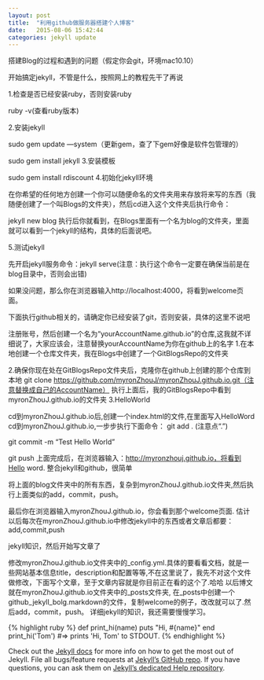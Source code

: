 ```yaml
---
layout: post
title:  "利用github做服务器搭建个人博客"
date:   2015-08-06 15:42:44
categories: jekyll update
---
```

搭建Blog的过程和遇到的问题（假定你会git，环境mac10.10）

开始搞定jekyll，不管是什么，按照网上的教程先干了再说

1.检查是否已经安装ruby，否则安装ruby

ruby -v(查看ruby版本)

2.安装jekyll

sudo gem update —system（更新gem，查了下gem好像是软件包管理的）

sudo gem install jekyll 
3.安装模板

sudo gem install rdiscount
4.初始化jekyll环境

在你希望的任何地方创建一个你可以随便命名的文件夹用来存放将来写的东西（我随便创建了一个叫Blogs的文件夹），然后cd进入这个文件夹后执行命令：

jekyll new blog
执行后你就看到，在Blogs里面有一个名为blog的文件夹，里面就可以看到一个jekyll的结构，具体的后面说吧。

5.测试jekyll

先开启jekyll服务命令：jekyll serve(注意：执行这个命令一定要在确保当前是在blog目录中，否则会出错)

如果没问题，那么你在浏览器输入http://localhost:4000，将看到welcome页面。


下面执行github相关的，请确定你已经安装了git，否则安装，具体的这里不说吧

注册账号，然后创建一个名为“yourAccountName.github.io”的仓库,这我就不详细说了，大家应该会，注意替换yourAccountName为你在github上的名字
1.在本地创建一个仓库文件夹，我在Blogs中创建了一个GitBlogsRepo的文件夹

2.确保你现在处在GitBlogsRepo文件夹后，克隆你在github上创建的那个仓库到本地
git clone https://github.com/myronZhouJ/myronZhouJ.github.io.git（注意替换成自己的AccountName）
执行上面后，我的GitBlogsRepo中看到myronZhouJ.github.io的文件夹
3.HelloWorld

cd到myronZhouJ.github.io后,创建一个index.html的文件,在里面写入HelloWord
cd到myronZhouJ.github.io,一步步执行下面命令：
git add . (注意点“.”)

git commit -m “Test Hello World”

git push
上面完成后，在浏览器输入：http://myronzhouj.github.io，将看到Hello word.
整合jekyll和github，很简单

将上面的blog文件夹中的所有东西，复杂到myronZhouJ.github.io文件夹,然后执行上面类似的add，commit，push。

最后你在浏览器输入myronZhouJ.github.io，你会看到那个welcome页面.
估计以后每次在myronZhouJ.github.io中修改jekyll中的东西或者文章后都要：add,commit,push

jekyll知识，然后开始写文章了

修改myronZhouJ.github.io文件夹中的_config.yml.具体的要看看文档，就是一些网站基本信息title，description和配置等等,不在这里说了，我先不对这个文件做修改，下面写个文章，至于文章内容就是你目前正在看的这个了.哈哈
以后博文就在myronZhouJ.github.io文件夹中的_posts文件夹,
在_posts中创建一个github_jekyll_bolg.markdown的文件，复制welcome的例子，改改就可以了.然后add，commit，push。
详细jekyll的知识，我还需要慢慢学习。

{% highlight ruby %}
def print_hi(name)
  puts "Hi, #{name}"
end
print_hi('Tom')
#=> prints 'Hi, Tom' to STDOUT.
{% endhighlight %}

Check out the [Jekyll docs][jekyll] for more info on how to get the most out of Jekyll. File all bugs/feature requests at [Jekyll’s GitHub repo][jekyll-gh]. If you have questions, you can ask them on [Jekyll’s dedicated Help repository][jekyll-help].

[jekyll]:      http://jekyllrb.com
[jekyll-gh]:   https://github.com/jekyll/jekyll
[jekyll-help]: https://github.com/jekyll/jekyll-help
